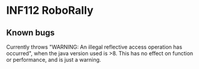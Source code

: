 # INF112 RoboRally


## Known bugs
Currently throws "WARNING: An illegal reflective access operation has occurred", 
when the java version used is >8. This has no effect on function or performance, and is just a warning.

